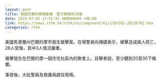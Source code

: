 ```yaml
---
layout: post
title: 美國巴爾的摩槍擊案　警方稱兩死28傷
date: 2023-07-02 17:52:07.000000000 +08:00
link: https://news.rthk.hk/rthk/ch/component/k2/1707201-20230702.htm
categories: rthk
---
```


美國馬里蘭州巴爾的摩市發生槍擊案。在場警員向傳媒表示，槍擊造成兩人死亡，28人受傷，其中3人情況嚴重。

槍擊發生在巴爾的摩一個住宅社區內的聚會上。目擊者說，至少聽到20至30下槍響。

事發後，大批警員及救護員趕往現場。
